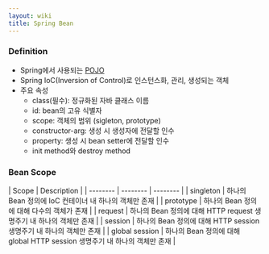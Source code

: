 ```yaml
---
layout: wiki
title: Spring Bean
---
```


### Definition
* Spring에서 사용되는 [POJO](/POJO.md)
* Spring IoC(Inversion of Control)로 인스턴스화, 관리, 생성되는 객체
* 주요 속성
  * class(필수): 정규화된 자바 클래스 이름
  * id: bean의 고유 식별자
  * scope: 객체의 범위 (sigleton, prototype)
  * constructor-arg: 생성 시 생성자에 전달할 인수
  * property: 생성 시 bean setter에 전달할 인수
  * init method와 destroy method

### Bean Scope

| Scope | Description |
| -------- | -------- | -------- |
| singleton | 하나의 Bean  정의에 IoC 컨테이너 내 하나의 객체만 존재 |
| prototype | 하나의 Bean 정의에 대해 다수의 객체가 존재 |
| request | 하나의 Bean 정의에 대해 HTTP request 생명주기 내 하나의 객체만 존재 |
| session | 하나의 Bean 정의에 대해 HTTP session 생명주기 내 하나의 객체만 존재 |
| global session | 하나의 Bean 정의에 대해 global HTTP session 생명주기 내 하나의 객체만 존재 |
